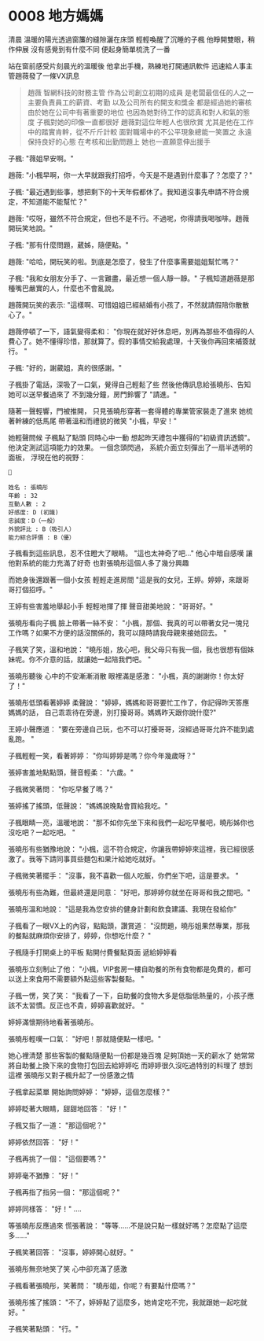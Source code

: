 # 0008 地方媽媽

清晨
溫暖的陽光透過窗簾的縫隙灑在床頭
輕輕喚醒了沉睡的子楓
他睜開雙眼，稍作伸展
沒有感覺到有什麼不同
便起身簡單梳洗了一番

站在窗前感受片刻晨光的溫暖後
他拿出手機，熟練地打開通訊軟件
迅速給人事主管趙薇發了一條VX訊息

> 趙薇
智網科技的財務主管
作為公司創立初期的成員
是老闆最信任的人之一
主要負責員工的薪資、考勤
以及公司所有的開支和獎金
都是經過她的審核
由於她在公司中有著重要的地位
也因為她對待工作的認真和對人和氣的態度
子楓對她的印像一直都很好
趙薇對這位年輕人也很欣賞
尤其是他在工作中的踏實肯幹，從不斤斤計較
面對職場中的不公平現象總能一笑置之
永遠保持良好的心態
在考核和出勤問題上
她也一直願意伸出援手
> 

子楓:
"薇姐早安啊。"

趙薇:
"小楓早啊，你一大早就跟我打招呼，今天是不是遇到什麼事了？怎麼了？"

子楓:
"最近遇到些事，想把剩下的十天年假都休了。我知道沒事先申請不符合規定，不知道能不能幫忙？"

趙薇:
"哎呀，雖然不符合規定，但也不是不行。不過呢，你得請我喝咖啡。趙薇開玩笑地說。"

子楓:
"那有什麼問題，葳姊，隨便點。"

趙薇:
"哈哈，開玩笑的啦。到底是怎麼了，發生了什麼事需要姐姐幫忙嗎？"

子楓:
"我和女朋友分手了、一言難盡，最近想一個人靜一靜。"
子楓知道趙薇是那種嘴巴嚴實的人，什麼也不會亂說。

趙薇開玩笑的表示:
"這樣啊、可惜姐姐已經結婚有小孩了，不然就請假陪你散散心了。"

趙薇停頓了一下，語氣變得柔和：
"你現在就好好休息吧，別再為那些不值得的人費心了。她不懂得珍惜，那就算了。假的事情交給我處理，十天後你再回來補簽就行。 "

子楓:
"好的，謝葳姐，真的很感謝。"

子楓掛了電話，深吸了一口氣，覺得自己輕鬆了些
然後他傳訊息給張曉彤、告知她可以送早餐過來了
不到幾分鐘，房門鈴響了
"請進。"

隨著一聲輕響，門被推開，
只見張曉彤穿著一套得體的專業管家裝走了進來
她梳著幹練的低馬尾
帶著溫和而禮貌的微笑
"小楓，早安！"

她輕聲問候
子楓點了點頭
同時心中一動
想起昨天禮包中獲得的"初級資訊透鏡"。
他決定測試這項能力的效果。
一個念頭閃過，
系統介面立刻彈出了一扇半透明的面板，
浮現在他的視野：

```
📰

姓名 : 張曉彤
年齡 : 32
互動人數 : 2
好感度: D (初識)
忠誠度：D（一般）
外貌評比 : B（吸引人）
能力綜合評價 : B（優）

```

子楓看到這些訊息，忍不住瞪大了眼睛。
"這也太神奇了吧…"
他心中暗自感嘆
讓他對系統的能力充滿了好奇
也對張曉彤這個人多了幾分興趣

而她身後還跟著一個小女孩
輕輕走進房間
"這是我的女兒，王婷。婷婷，來跟哥哥打個招呼。"

王婷有些害羞地舉起小手
輕輕地揮了揮
聲音甜美地說：
"哥哥好。"

張曉彤看向子楓
臉上帶著一絲不安：
"小楓，那個、我真的可以帶著女兒一塊兒工作嗎？如果不方便的話沒關係的，我可以隨時請我母親來接她回去。 "

子楓笑了笑，溫和地說：
"曉彤姐，放心吧，我父母只有我一個，我也很想有個妹妹呢。你不介意的話，就讓她一起陪我們吧。 "

張曉彤聽後
心中的不安漸漸消散
眼裡滿是感激：
"小楓，真的謝謝你！你太好了！"

張曉彤低頭看著婷婷
柔聲說：
"婷婷，媽媽和哥哥要忙工作了，你記得昨天答應媽媽的話，
自己乖乖待在旁邊，別打擾哥哥。媽媽昨天跟你說什麼?"

王婷小聲應道：
"要在旁邊自己玩，也不可以打擾哥哥，沒經過哥哥允許不能到處亂跑。 "

子楓輕輕一笑，看著婷婷：
"你叫婷婷是嗎？你今年幾歲呀？"

張婷害羞地點點頭，聲音輕柔：
"六歲。"

子楓微笑著問：
"你吃早餐了嗎？"

張婷搖了搖頭，低聲說：
"媽媽說晚點會買給我吃。"

子楓眼睛一亮，溫暖地說：
"那不如你先坐下來和我們一起吃早餐吧，曉彤姊你也沒吃吧？一起吃吧。 "

張曉彤有些猶豫地說：
"小楓，這不符合規定，你讓我帶婷婷來這裡，我已經很感激了。我等下請同事買些麵包和果汁給她吃就好。 "

子楓微笑著擺手：
"沒事，我不喜歡一個人吃飯，你們坐下吧，這是要求。 "

張曉彤有些為難，但最終還是同意：
"好吧，那婷婷你就坐在哥哥和我之間吧。"

張曉彤溫和地說：
"這是我為您安排的健身計劃和飲食建議、我現在發給你"

子楓看了一眼VX上的內容，點點頭，讚賞道：
"沒問題，曉彤姐果然專業，那我的餐點就麻煩你安排了，婷婷，你想吃什麼？ "

子楓隨手打開桌上的平板
點開付費餐點頁面
遞給婷婷看

張曉彤立刻制止了他：
"小楓，VIP套房一樓自助餐的所有食物都是免費的，都可以送上來食用不需要額外點這些客製餐點。 "

子楓一愣，笑了笑：
"我看了一下，自助餐的食物大多是低脂低熱量的，小孩子應該不太習慣。反正也不貴，婷婷喜歡就好。 "

婷婷滿懷期待地看著張曉彤。

張曉彤輕嘆一口氣：
"好吧！那就隨便點一樣吧。"

她心裡清楚
那些客製的餐點隨便點一份都是幾百塊
足夠頂她一天的薪水了
她常常將自助餐上換下來的食物打包回去給婷婷吃
而婷婷很久沒吃過特別的料理了
想到這裡
張曉彤又對子楓升起了一份感激之情

子楓拿起菜單
開始詢問婷婷：
"婷婷，這個怎麼樣？"

婷婷眨著大眼睛，甜甜地回答：
"好！"

子楓又指了一道：
"那這個呢？"

婷婷依然回答：
"好！"

子楓再挑了一個：
"這個要嗎？"

婷婷毫不猶豫：
"好！"

子楓再指了指另一個：
"那這個呢？"

婷婷同樣答：
"好！"
….

等張曉彤反應過來
慌張著說：
"等等……不是說只點一樣就好嗎？怎麼點了這麼多……"

子楓笑著回答：
"沒事，婷婷開心就好。"

張曉彤無奈地笑了笑
心中卻充滿了感激

子楓看著張曉彤，笑著問：
"曉彤姐，你呢？有要點什麼嗎？"

張曉彤搖了搖頭：
"不了，婷婷點了這麼多，她肯定吃不完，我就跟她一起吃就好。"

子楓笑著點頭：
"行。"
